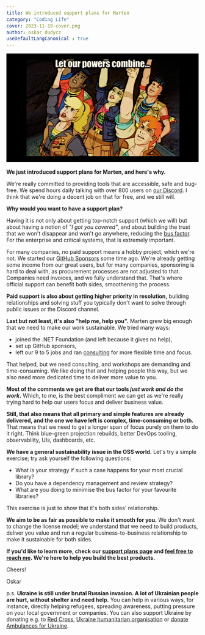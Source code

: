 ```yaml
---
title: We introduced support plans for Marten
category: "Coding Life"
cover: 2023-11-19-cover.png
author: oskar dudycz
useDefaultLangCanonical : true
---
```


![cover](2023-11-19-cover.png)

**We just introduced support plans for Marten, and here's why.**

We're really committed to providing tools that are accessible, safe and bug-free. We spend hours daily talking with over 800 users on [our Discord](https://discord.com/invite/WMxrvegf8H). I think that we're doing a decent job on that for free, and we still will.

**Why would you want to have a support plan?**

Having it is not only about getting top-notch support (which we will) but about having a notion of  _"I got you covered"_, and about building the trust that we won't disappear and won't go anywhere, reducing the [bus factor](https://en.wikipedia.org/wiki/Bus_factor). For the enterprise and critical systems, that is extremely important.

For many companies, no paid support means a hobby project, which we're not. We started our [GitHub Sponsors](https://github.com/sponsors/JasperFx) some time ago. We're already getting some income from our great users, but for many companies, sponsoring is hard to deal with, as procurement processes are not adjusted to that. Companies need invoices, and we fully understand that. That's where official support can benefit both sides, smoothening the process.

**Paid support is also about getting higher priority in resolution,** building relationships and solving stuff you typically don't want to solve through public issues or the Discord channel.

**Last but not least, it's also "help me, help you".** Marten grew big enough that we need to make our work sustainable. We tried many ways:
- joined the .NET Foundation (and left because it gives no help),
- set up GitHub sponsors,
- left our 9 to 5 jobs and ran [consulting](/pl/training/) for more flexible time and focus.

That helped, but we need consulting, and workshops are demanding and time-consuming. We like doing that and helping people this way, but we also need more dedicated time to deliver more value to you. 

**Most of the comments we get are that our tools _just work and do the work_.** Which, to me, is the best compliment we can get as we're really trying hard to help our users focus and deliver business value. 

**Still, that also means that all primary and simple features are already delivered, and the one we have left is complex, time-consuming or both.** That means that we need to get a longer span of focus purely on them to do it right. Think blue-green projection rebuilds, better DevOps tooling, observability, UIs, dashboards, etc.

**We have a general sustainability issue in the OSS world.** Let's try a simple exercise; try ask yourself the following questions:
- What is your strategy if such a case happens for your most crucial library?
- Do you have a dependency management and review strategy?
- What are you doing to minimise the bus factor for your favourite libraries?

This exercise is just to show that it's both sides' relationship. 

**We aim to be as fair as possible to make it smooth for you.** We don't want to change the license model; we understand that we need to build products, deliver you value and run a regular business-to-business relationship to make it sustainable for both sides.

**If you'd like to learn more, check our [support plans page](https://www.jasperfx.net/support-plans/?utm_source=oskar_blog) and [feel free to reach me](mailto:oskar@event-driven.io). We're here to help you build the best products.**

Cheers!

Oskar

p.s. **Ukraine is still under brutal Russian invasion. A lot of Ukrainian people are hurt, without shelter and need help.** You can help in various ways, for instance, directly helping refugees, spreading awareness, putting pressure on your local government or companies. You can also support Ukraine by donating e.g. to [Red Cross](https://www.icrc.org/pl/donate/ukraine), [Ukraine humanitarian organisation](https://savelife.in.ua/pl/donate/) or [donate Ambulances for Ukraine](https://www.gofundme.com/f/help-to-save-the-lives-of-civilians-in-a-war-zone).
